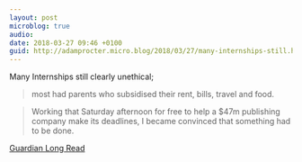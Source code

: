 ```yaml
---
layout: post
microblog: true
audio: 
date: 2018-03-27 09:46 +0100
guid: http://adamprocter.micro.blog/2018/03/27/many-internships-still.html
---
```

Many Internships still clearly unethical; 

>most had parents who subsidised their rent, bills, travel and food.

>Working that Saturday afternoon for free to help a $47m publishing company make its deadlines, I became convinced that something had to be done.

[Guardian Long Read](http://dctr.pro/257)
